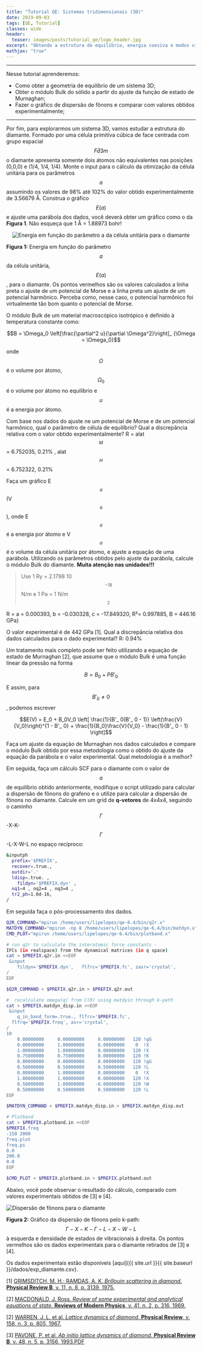 ```yaml
---
title: "Tutorial QE: Sistemas tridimensionais (3D)"
date: 2019-09-03
tags: [QE, Tutorial]
classes: wide
header:
  teaser: images/posts/tutorial_qe/logo_header.jpg
excerpt: "Obtendo a estrutura de equilíbrio, energia coesiva e modos vibracionais para sistemas tridimensionais (3D)"
mathjax: "true"
---
```


***
Nesse tutorial aprenderemos:
  - Como obter a geometria de equilíbrio de um sistema 3D;
  - Obter o módulo Bulk do sólido a partir do ajuste da função de estado de Murnaghan;
  - Fazer o gráfico de dispersão de fônons e comparar com valores obtidos experimentalmente;

***

Por fim, para explorarmos um sistema 3D, vamos estudar a estrutura do diamante. Formado por uma célula primitiva cúbica de face centrada com grupo espacial $$F\bar{d}3m$$ o diamante apresenta somente dois átomos não equivalentes nas posições (0,0,0) e (1/4, 1/4, 1/4). Monte o input para o cálculo da otimização da célula unitária para os parâmetros $$a$$ assumindo os valores de 98% até 102% do valor obtido experimentalmente de 3.56679 Å. Construa o gráfico $$E(a)$$ e ajuste uma parábola dos dados, você deverá obter um gráfico como o da **Figura 1**. Não esqueça que 1 Å = 1.88973 bohr!

<div align="center"><img src="{{ site.url }}{{ site.baseurl }}/images/posts/tutorial_qe/diamante_curve.png" alt="Energia em função do parâmetro a da célula unitária para o diamante"></div>

**Figura 1:** Energia em função do parâmetro $$a$$ da célula unitária, $$E(a)$$, para o diamante. Os pontos vermelhos são os valores calculados a linha preta o ajuste de um potencial de Morse e a linha preta um ajuste de um potencial harmônico. Perceba como, nesse caso, o potencial harmônico foi virtualmente tão bom quanto o potencial de Morse.

O módulo Bulk de um material macroscópico isotrópico é definido à temperatura constante como:

$$B = \Omega_0 \left[\frac{\partial^2 u}{\partial \Omega^2}\right]_ {\Omega = \Omega_0}$$

onde $$\Omega$$ é o volume por átomo, $$\Omega_0$$ é o volume por átomo no equilíbrio e $$u$$ é a energia por átomo.

Com base nos dados do ajuste ne um potencial de Morse e de um potencial harmônico, qual o parâmetro de célula de equilíbrio? Qual a discrepância relativa com o valor obtido experimentalmente?
R = alat$$^M$$ = 6.752035, 0.21% , alat$$^H$$ = 6.752322, 0.21%

Faça um gráfico E$$_ a$$(V$$_ a$$), onde E$$_ a$$ é a energia por átomo e V$$_ a$$ é o volume da célula unitária por átomo, e ajuste a equação de uma parábola. Utilizando os parâmetros obtidos pelo ajuste da parábola, calcule o módulo Bulk do diamante. **Muita atenção nas unidades!!!**
> Use 1 Ry = 2.1798 10$$^{-18}$$ N/m e 1 Pa = 1 N/m$$^2$$

R = a = 0.000393, b = -0.030328, c = -17.849320, R²= 0.997885, B = 446.16 GPa}

O valor experimental é de 442 GPa [1]. Qual a discrepância relativa dos dados calculados para o dado experimental?
R: 0.94%

Um tratamento mais completo pode ser feito utilizando a equação de estado de Murnaghan [2], que assume que o módulo Bulk é uma função linear da pressão na forma

$$B = B_0 + PB'_ 0$$

E assim, para $$B'_ 0 \neq 0$$, podemos escrever

$$E(V) = E_0 + B_0V_0 \left[ \frac{1}{B'_ 0(B'_ 0 - 1)} \left(\frac{V}{V_0}\right)^{1 - B'_ 0} + \frac{1}{B_0}\frac{V}{V_0} - \frac{1}{B'_ 0 - 1} \right]$$

Faça um ajuste da equação de Murnaghan nos dados calculados e compare o módulo Bulk obtido por essa metodologia como o obtido do ajuste da equação da parábola e o valor experimental. Qual metodologia é a melhor?

Em seguida, faça um cálculo SCF para o diamante com o valor de $$a$$ de equilíbrio obtido anteriormente, modifique o script utilizado para calcular a dispersão de fônons do grafeno e o utilize para calcular a dispersão de fônons no diamante. Calcule em um grid de **q-vetores** de 4x4x4, seguindo o caminho $$\Gamma$$-X-K-$$\Gamma$$-L-X-W-L no espaço recíproco:

```bash
&inputph
  prefix='$PREFIX',
  recover=.true.,
  outdir='.'
  ldisp=.true. ,
	fildyn='$PREFIX.dyn' ,
  nq1=4 , nq2=4 , nq3=4 ,
  tr2_ph=1.0d-16,
/
```

Em seguida faça o pós-processamento dos dados.

```bash
Q2R_COMMAND="mpirun /home/users/lipelopes/qe-6.4/bin/q2r.x"
MATDYN_COMMAND="mpirun -np 8 /home/users/lipelopes/qe-6.4/bin/matdyn.x"
CMD_PLOT="mpirun /home/users/lipelopes/qe-6.4/bin/plotband.x"

# run q2r to calculate the interatomic force constants -
IFCs (in realspace) from the dynamical matrices (in q space)
cat > $PREFIX.q2r.in <<EOF
 &input
	fildyn='$PREFIX.dyn',	flfrc='$PREFIX.fc',	zasr='crystal',
/
EOF

$Q2R_COMMAND < $PREFIX.q2r.in > $PREFIX.q2r.out

#  recalculate omega(q) from C(R) using matdyin through k-path
cat > $PREFIX.matdyn_disp.in <<EOF
 &input
	q_in_band_form=.true., flfrc='$PREFIX.fc',
  flfrq='$PREFIX.freq', asr='crystal',
/
10
    0.00000000     0.00000000     0.00000000   120 !gG
    0.00000000     1.00000000     0.00000000    0  !X
    1.00000000     1.00000000     0.00000000   120 !X
    0.75000000     0.75000000     0.00000000   120 !K
    0.00000000     0.00000000     0.00000000   120 !gG
    0.50000000     0.50000000     0.50000000   120 !L
    0.00000000     1.00000000     0.00000000    0  !X
    1.00000000     1.00000000     0.00000000   120 !X
    0.50000000     1.00000000    -0.00000000   120 !W
    0.50000000     0.50000000     0.50000000   120 !L
EOF

$MATDYN_COMMAND < $PREFIX.matdyn_disp.in > $PREFIX.matdyn_disp.out

# Plotband
cat > $PREFIX.plotband.in <<EOF
$PREFIX.freq
-150 2000
freq.plot
freq.ps
0.0
200.0
0.0
EOF

$CMD_PLOT < $PREFIX.plotband.in > $PREFIX.plotband.out
```

Abaixo, você pode observar o resultado do cálculo, comparado com valores experimentais obtidos de [3] e [4].

<img src="{{ site.url }}{{ site.baseurl }}/images/posts/tutorial_qe/diamante_phdisp.png" alt="Dispersão de fônons para o diamante">

**Figura 2:** Gráfico da dispersão de fônons pelo k-path: $$\Gamma-X-K-\Gamma-L-X-W-L$$ à esquerda e densidade de estados de vibracionais à direita. Os pontos vermelhos são os dados experimentais para o diamante retirados de [3] e [4].


Os dados experimentais estão disponíveis [aqui]({{ site.url }}{{ site.baseurl }}/dados/exp_diamante.csv).


[1] [GRIMSDITCH, M. H.; RAMDAS, A. K. *Brillouin scattering in diamond*. **Physical Review B**, v. 11, n. 8, p. 3139, 1975.](https://journals.aps.org/prb/abstract/10.1103/PhysRevB.11.3139)

[2] [MACDONALD, J. Ross. *Review of some experimental and analytical equations of state*. **Reviews of Modern Physics**, v. 41, n. 2, p. 316, 1969.](https://journals.aps.org/rmp/abstract/10.1103/RevModPhys.41.316)

[2] [WARREN, J. L. et al. *Lattice dynamics of diamond*. **Physical Review**, v. 158, n. 3, p. 805, 1967.](https://journals.aps.org/pr/abstract/10.1103/PhysRev.158.805)

[3] [PAVONE, P. et al. *Ab initio lattice dynamics of diamond*. **Physical Review B**, v. 48, n. 5, p. 3156, 1993.](https://journals.aps.org/prb/abstract/10.1103/PhysRevB.48.3156)[PDF](https://s3.amazonaws.com/academia.edu.documents/42482248/Ab_initio_lattice_dynamics_of_diamond20160209-26373-js7mcd.pdf?response-content-disposition=inline%3B%20filename%3DAb_initio_lattice_dynamics_of_diamond.pdf&X-Amz-Algorithm=AWS4-HMAC-SHA256&X-Amz-Credential=AKIAIWOWYYGZ2Y53UL3A%2F20190928%2Fus-east-1%2Fs3%2Faws4_request&X-Amz-Date=20190928T164421Z&X-Amz-Expires=3600&X-Amz-SignedHeaders=host&X-Amz-Signature=02b0d06f2d501209e10482e630841f3d4308f98e9ccdebf3843c371015ebcaf9)
